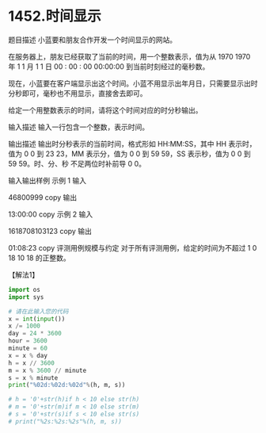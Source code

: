 # 1452.时间显示

题目描述
小蓝要和朋友合作开发一个时间显示的网站。

在服务器上，朋友已经获取了当前的时间，用一个整数表示，值为从 
1970
1970 年 
1
1 月 
1
1 日 
00
:
00
:
00
00:00:00 到当前时刻经过的毫秒数。

现在，小蓝要在客户端显示出这个时间。小蓝不用显示出年月日，只需要显示出时分秒即可，毫秒也不用显示，直接舍去即可。

给定一个用整数表示的时间，请将这个时间对应的时分秒输出。

输入描述
输入一行包含一个整数，表示时间。

输出描述
输出时分秒表示的当前时间，格式形如 HH:MM:SS，其中 HH 表示时，值为 
0
0​​​​ 到 
23
23​​​​，MM 表示分，值为 
0
0​​​​ 到 
59
59​​​，SS 表示秒，值为 
0
0​​ 到 
59
59​。时、分、秒 不足两位时补前导 
0
0。

输入输出样例
示例 1
输入

46800999
copy
输出

13:00:00
copy
示例 2
输入

1618708103123
copy
输出

01:08:23
copy
评测用例规模与约定
对于所有评测用例，给定的时间为不超过 
1
0
18
10 
18
  的正整数。

【解法1】
```python
import os
import sys

# 请在此输入您的代码
x = int(input())
x /= 1000
day = 24 * 3600
hour = 3600
minute = 60
x = x % day
h = x // 3600
m = x % 3600 // minute
s = x % minute
print("%02d:%02d:%02d"%(h, m, s))

# h = '0'+str(h)if h < 10 else str(h)
# m = '0'+str(m)if m < 10 else str(m)
# s = '0'+str(s)if s < 10 else str(s)
# print("%2s:%2s:%2s"%(h, m, s))
```



